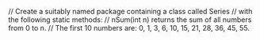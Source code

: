 // Create a suitably named package containing a class called Series
// with the following static methods:
// nSum(int n) returns the sum of all numbers from 0 to n. 
// The first 10 numbers are: 0, 1, 3, 6, 10, 15, 21, 28, 36, 45, 55.